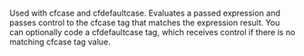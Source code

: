 Used with cfcase and cfdefaultcase. Evaluates a passed expression and passes control to the
  cfcase tag that matches the expression result. You can optionally code a cfdefaultcase tag, which
  receives control if there is no matching cfcase tag value.